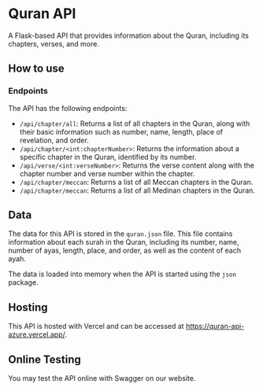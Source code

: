 # Quran API

A Flask-based API that provides information about the Quran, including its chapters, verses, and more.

## How to use

### Endpoints

The API has the following endpoints:

- `/api/chapter/all`: Returns a list of all chapters in the Quran, along with their basic information such as number, name, length, place of revelation, and order.
- `/api/chapter/<int:chapterNumber>`: Returns the information about a specific chapter in the Quran, identified by its number.
- `/api/verse/<int:verseNumber>`: Returns the verse content along with the chapter number and verse number within the chapter.
- `/api/chapter/meccan`: Returns a list of all Meccan chapters in the Quran.
- `/api/chapter/meccan`: Returns a list of all Medinan chapters in the Quran.

## Data

The data for this API is stored in the `quran.json` file. This file contains information about each surah in the Quran, including its number, name, number of ayas, length, place, and order, as well as the content of each ayah.

The data is loaded into memory when the API is started using the `json` package.

## Hosting

This API is hosted with Vercel and can be accessed at https://quran-api-azure.vercel.app/.

## Online Testing

You may test the API online with Swagger on our website.
